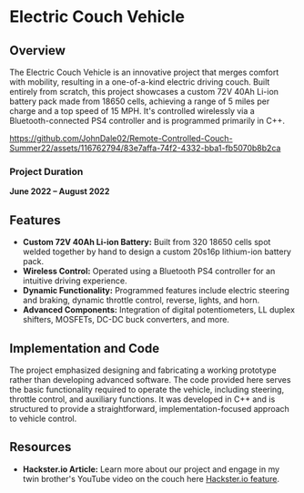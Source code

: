 # Electric Couch Vehicle

## Overview

The Electric Couch Vehicle is an innovative project that merges comfort with mobility, resulting in a one-of-a-kind electric driving couch. Built entirely from scratch, this project showcases a custom 72V 40Ah Li-ion battery pack made from 18650 cells, achieving a range of 5 miles per charge and a top speed of 15 MPH. It's controlled wirelessly via a Bluetooth-connected PS4 controller and is programmed primarily in C++.


https://github.com/JohnDale02/Remote-Controlled-Couch-Summer22/assets/116762794/83e7affa-74f2-4332-bba1-fb5070b8b2ca


### Project Duration

**June 2022 – August 2022**

## Features

- **Custom 72V 40Ah Li-ion Battery:** Built from 320 18650 cells spot welded together by hand to design a custom 20s16p lithium-ion battery pack.
- **Wireless Control:** Operated using a Bluetooth PS4 controller for an intuitive driving experience.
- **Dynamic Functionality:** Programmed features include electric steering and braking, dynamic throttle control, reverse, lights, and horn.
- **Advanced Components:** Integration of digital potentiometers, LL duplex shifters, MOSFETs, DC-DC buck converters, and more.

## Implementation and Code

The project emphasized designing and fabricating a working prototype rather than developing advanced software. The code provided here serves the basic functionality required to operate the vehicle, including steering, throttle control, and auxiliary functions. It was developed in C++ and is structured to provide a straightforward, implementation-focused approach to vehicle control.

## Resources

- **Hackster.io Article:** Learn more about our project and engage in my twin brother's YouTube video on the couch here [Hackster.io feature](https://www.hackster.io/news/this-full-sized-couch-can-drive-like-a-go-kart-with-only-a-ps4-controller-6d67df7d7203).
